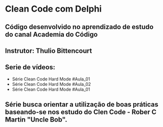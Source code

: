 # Clean Code com Delphi

## Código desenvolvido no aprendizado de estudo do canal Academia do Código
## Instrutor: Thulio Bittencourt

## Serie de vídeos:
  - Série Clean Code Hard Mode #Aula_01
  - Série Clean Code Hard Mode #Aula_02
  - Série Clean Code Hard Mode #Aula_01

## Série busca orientar a utilização de boas práticas baseando-se nos estudo do Clen Code - Rober C Martin "Uncle Bob".
